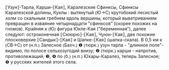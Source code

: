 ---
---

⟦Узун⟧-Тарла, Карши-⟦Кая⟧, Каралезские Сфинксы, Сфинксы Каралезской долины, Куклы
: вытянутый ⦅Ю→С⦆ крутобокий лесистый холм со скальным гребнем вдоль вершины, который выветриванием превращен в изваяние четырнадцати "сфинксов" (скорее похожих на гномов). Крайняя к ⦅Ю⦆ фигура Юкле-Кая ("беременная"), далее следуют: остроконечная ⟦Сююрю⟧-⟦Кая⟧, Чуюн-⟦Кая⟧, две похожие плосковерхие ⟦Сандык⟧-⟦Кая⟧ и Шапке-⟦Кая⟧ (шапка-скала). В 0,5 км к ⦅СВ→С⦆ от ⦅н.п.⦆ Залесное ⦅Бахч.⦆ ❶ ⦅тюрк.⦆ узун тарла - "длинное поле"-видимо, по полосе сельхозугодий внизу; ❷ ⦅тюрк.⦆ карши - напротив, противолежащий; ❸, ❹ по ⦅б.⦆ ⦅н.п.⦆ Юхары-Каралез, теперь Залесное; ❺ у русских жителей этого села.
